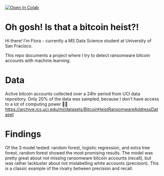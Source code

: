 
[![Open In Colab](https://colab.research.google.com/assets/colab-badge.svg)](https://colab.research.google.com/drive/1k7cx67jdkQmr3odcc-eHV6UwnDL2nPQd?usp=sharing)


# Oh gosh! Is that a bitcoin heist?!
Hi there! I'm Flora - currently a MS Data Science student at University of San Fracisco.    
     
This repo documents a project where I try to detect ransomware bitcoin accounts with machine learning.    

# Data
Active bitcoin accounts collected over a 24hr period from UCI data repository. Only 20% of the data was sampled, because I don't have access to a lot of computing power 🤷🏻‍
https://archive.ics.uci.edu/ml/datasets/BitcoinHeistRansomwareAddressDataset    

# Findings 
Of the 3 model tested: random forest, logistic regression, and extra tree forest, random forest showed the most promising results. The model was pretty great about not missing ransomware bitcoin accounts (recall), but was rather lackluster about not mislabelling white accounts (precision). This is a classic example of the rivalry between precision and recall. 
